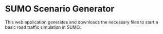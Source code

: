 SUMO Scenario Generator
=======================

This web application generates and downloads the necessary files to start a basic road traffic simulation in SUMO.
